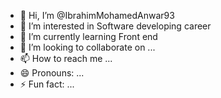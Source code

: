 - 👋 Hi, I’m @IbrahimMohamedAnwar93
- 👀 I’m interested in Software developing career
- 🌱 I’m currently learning Front end
- 💞️ I’m looking to collaborate on ...
- 📫 How to reach me ...
- 😄 Pronouns: ...
- ⚡ Fun fact: ...

<!---
IbrahimMohamedAnwar93/IbrahimMohamedAnwar93 is a ✨ special ✨ repository because its `README.md` (this file) appears on your GitHub profile.
You can click the Preview link to take a look at your changes.
--->
